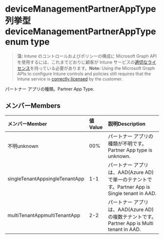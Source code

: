 # <a name="devicemanagementpartnerapptype-enum-type"></a><span data-ttu-id="f3d87-101">deviceManagementPartnerAppType 列挙型</span><span class="sxs-lookup"><span data-stu-id="f3d87-101">deviceManagementPartnerAppType enum type</span></span>

> <span data-ttu-id="f3d87-102">**注:** Intune のコントロールおよびポリシーの構成に Microsoft Graph API を使用するには、これまでどおりに顧客が Intune サービスの[適切なライセンス](https://go.microsoft.com/fwlink/?linkid=839381)を持っている必要があります。</span><span class="sxs-lookup"><span data-stu-id="f3d87-102">**Note:** Using the Microsoft Graph APIs to configure Intune controls and policies still requires that the Intune service is [correctly licensed](https://go.microsoft.com/fwlink/?linkid=839381) by the customer.</span></span>

<span data-ttu-id="f3d87-103">パートナー アプリの種類。</span><span class="sxs-lookup"><span data-stu-id="f3d87-103">Partner App Type.</span></span>
## <a name="members"></a><span data-ttu-id="f3d87-104">メンバー</span><span class="sxs-lookup"><span data-stu-id="f3d87-104">Members</span></span>
|<span data-ttu-id="f3d87-105">メンバー</span><span class="sxs-lookup"><span data-stu-id="f3d87-105">Member</span></span>|<span data-ttu-id="f3d87-106">値</span><span class="sxs-lookup"><span data-stu-id="f3d87-106">Value</span></span>|<span data-ttu-id="f3d87-107">説明</span><span class="sxs-lookup"><span data-stu-id="f3d87-107">Description</span></span>|
|:---|:---|:---|
|<span data-ttu-id="f3d87-108">不明</span><span class="sxs-lookup"><span data-stu-id="f3d87-108">unknown</span></span>|<span data-ttu-id="f3d87-109">0</span><span class="sxs-lookup"><span data-stu-id="f3d87-109">0%</span></span>|<span data-ttu-id="f3d87-110">パートナー アプリの種類が不明です。</span><span class="sxs-lookup"><span data-stu-id="f3d87-110">Partner App type is unknown.</span></span>|
|<span data-ttu-id="f3d87-111">singleTenantApp</span><span class="sxs-lookup"><span data-stu-id="f3d87-111">singleTenantApp</span></span>|<span data-ttu-id="f3d87-112">1</span><span class="sxs-lookup"><span data-stu-id="f3d87-112">-1</span></span>|<span data-ttu-id="f3d87-113">パートナー アプリは、AAD(Azure AD) で単一のテナントです。</span><span class="sxs-lookup"><span data-stu-id="f3d87-113">Partner App is Single tenant in AAD.</span></span>|
|<span data-ttu-id="f3d87-114">multiTenantApp</span><span class="sxs-lookup"><span data-stu-id="f3d87-114">multiTenantApp</span></span>|<span data-ttu-id="f3d87-115">2</span><span class="sxs-lookup"><span data-stu-id="f3d87-115">-2</span></span>|<span data-ttu-id="f3d87-116">パートナー アプリは、AAD(Azure AD) の複数テナントです。</span><span class="sxs-lookup"><span data-stu-id="f3d87-116">Partner App is Multi tenant in AAD.</span></span>|








